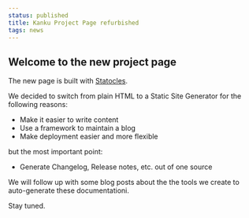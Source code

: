 ```yaml
---
status: published
title: Kanku Project Page refurbished
tags: news
---
```

## Welcome to the new project page

The new page is built with [Statocles](http://preaction.me/statocles/).

We decided to switch from plain HTML to a Static Site Generator for the following reasons:

* Make it easier to write content
* Use a framework to maintain a blog
* Make deployment easier and more flexible

but the most important point:

* Generate Changelog, Release notes, etc. out of one source

We will follow up with some blog posts about the the tools we create
to auto-generate these documentationi.

Stay tuned.
